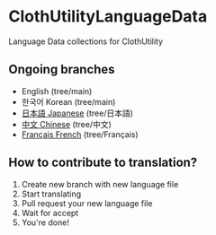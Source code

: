 # ClothUtilityLanguageData
Language Data collections for ClothUtility

## Ongoing branches
- English (tree/main)
- 한국어 Korean (tree/main)
- [日本語 Japanese](../tree/日本語) (tree/日本語)
- [中文 Chinese](../tree/中文) (tree/中文)
- [Français French](../tree/Français) (tree/Français)


## How to contribute to translation?
1. Create new branch with new language file
2. Start translating
3. Pull request your new language file
4. Wait for accept
5. You're done!
